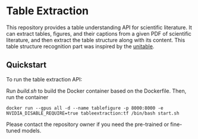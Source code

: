 # Table Extraction

This repository provides a table understanding API for scientific literature. It can extract tables, figures, and their captions from a given PDF of scientific literature, and then extract the table structure along with its content. This table structure recognition part was inspired by the [unitable](https://github.com/poloclub/unitable).

## Quickstart

To run the table extraction API:

Run *build.sh* to build the Docker container based on the Dockerfile.
Then, run the container
```
docker run --gpus all -d --name tablefigure -p 8000:8000 -e NVIDIA_DISABLE_REQUIRE=true tableextraction:tf /bin/bash start.sh
```

Please contact the repository owner if you need the pre-trained or fine-tuned models.